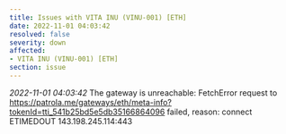 ```yaml
---
title: Issues with VITA INU (VINU-001) [ETH]
date: 2022-11-01 04:03:42
resolved: false
severity: down
affected:
- VITA INU (VINU-001) [ETH]
section: issue
---
```


*2022-11-01 04:03:42* The gateway is unreachable: FetchError request to https://patrola.me/gateways/eth/meta-info?tokenId=tti_541b25bd5e5db35166864096 failed, reason: connect ETIMEDOUT 143.198.245.114:443